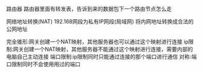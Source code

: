 路由器
路由器里面有转发表，告诉到来的数据包下一个路由节点怎么走

网络地址转换(NAT)
192.168网段为私有IP网段(局域网)
将内网地址转换成合法的公网地址

完全锥形:网关创建一个NAT映射，其他服务器也可以通过这个映射进行连接
ip限制:网关创建一个NAT映射，其他服务器不能通过这个映射进行连接，需要内部的电脑自己主动连接
端口限制:ip限制同时只能通过连接的那个端口进行通信
对称:端口限制同时不会使用用过的端口


